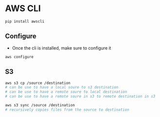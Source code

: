 # AWS CLI
```
pip install awscli
```
## Configure
- Once the cli is installed, make sure to configure it
```
aws configure
```

## S3
```sh
aws s3 cp /source /destination
# can be use to have a local soure to s3 destination
# can be use to have a remote soure to local destination
# can be use to have a remote soure in s3 to remote destination in s3
```

```sh
aws s3 sync /source /destination
# recursively copies files from the source to destination
```